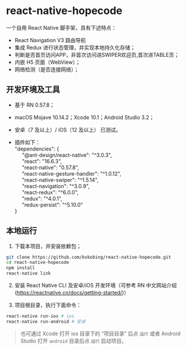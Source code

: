 # react-native-hopecode
一个自用 React Native 脚手架，具有下述特点：

* React Navigation V3 路由导航
* 集成 Redux 进行状态管理，并实现本地持久化存储；
* 判断是否首页访问APP，非首次访问进SWIPER欢迎页,首次进TABLE页；
* 内嵌 H5 页面（WebView）；
* 网络检测（是否连接网络）；



## 开发环境及工具

* 基于 RN 0.57.8；
* macOS Mojave 10.14.2；Xcode 10.1；Android Studio 3.2；
* 安卓（7 及以上）/ iOS（12 及以上） 已测试。

* 插件如下：<br/>
 "dependencies": {<br/>
     &nbsp;&nbsp;&nbsp;&nbsp; "@ant-design/react-native": "^3.0.3",<br/>
     &nbsp;&nbsp;&nbsp;&nbsp; "react": "16.6.3",<br/>
     &nbsp;&nbsp;&nbsp;&nbsp; "react-native": "0.57.8",<br/>
     &nbsp;&nbsp;&nbsp;&nbsp; "react-native-gesture-handler": "^1.0.12",<br/>
     &nbsp;&nbsp;&nbsp;&nbsp; "react-native-swiper": "^1.5.14",<br/>
     &nbsp;&nbsp;&nbsp;&nbsp; "react-navigation": "^3.0.9",<br/>
     &nbsp;&nbsp;&nbsp;&nbsp; "react-redux": "^6.0.0",<br/>
     &nbsp;&nbsp;&nbsp;&nbsp; "redux": "^4.0.1",<br/>
     &nbsp;&nbsp;&nbsp;&nbsp; "redux-persist": "^5.10.0"<br/>
  }<br/>



## 本地运行

1.  下载本项目，并安装依赖包；
```bash
git clone https://github.com/kokobing/react-native-hopecode.git
cd react-native-hopecode
npm install
react-native link
```
2.  安装 React Native CLI 及安卓/iOS 开发环境（可参考 RN 中文网站介绍(https://reactnative.cn/docs/getting-started/)）

3.  项目根目录，执行下面命令：

```bash
react-native run-ios # ios
react-native run-android # 安卓
```

> 也可通过 Xcode 打开 ios 目录下的 “项目目录” 后点 `运行` 或者 Android Studio 打开 `android` 目录后点 `运行` 启动项目。


